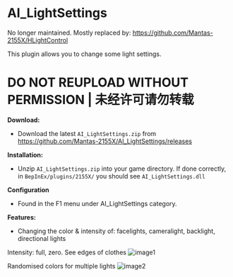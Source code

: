 # AI_LightSettings

No longer maintained. Mostly replaced by: https://github.com/Mantas-2155X/HLightControl

This plugin allows you to change some light settings.

# DO NOT REUPLOAD WITHOUT PERMISSION | 未经许可请勿转载

**Download:**  
* Download the latest `AI_LightSettings.zip` from https://github.com/Mantas-2155X/AI_LightSettings/releases  

**Installation:**  
* Unzip `AI_LightSettings.zip` into your game directory. If done correctly, in `BepInEx/plugins/2155X/` you should see `AI_LightSettings.dll`  

**Configuration**  
* Found in the F1 menu under AI_LightSettings category. 

**Features:**  
* Changing the color & intensity of: facelights, cameralight, backlight, directional lights  

Intensity: full, zero. See edges of clothes
![image1](https://i.imgur.com/vrR2LZ4.png)

Randomised colors for multiple lights
![image2](https://i.imgur.com/IkWx0nz.png)

